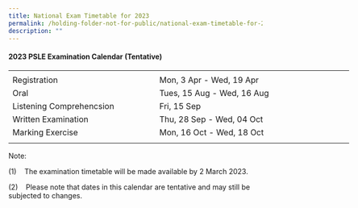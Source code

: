 ```yaml
---
title: National Exam Timetable for 2023
permalink: /holding-folder-not-for-public/national-exam-timetable-for-2023/
description: ""
---
```

#### 2023 PSLE Examination Calendar (Tentative)


<table border="0" cellpadding="0" cellspacing="0" width="675" style="border-collapse:
 collapse;width:507pt"><colgroup><col width="285" style="mso-width-source:userset;mso-width-alt:10422;width:214pt"> <col width="390" style="mso-width-source:userset;mso-width-alt:14262;width:293pt"></colgroup><tbody><tr height="5" style="mso-height-source:userset;height:3.75pt"><td height="5" width="285" style="height:3.75pt;width:214pt"><a name="RANGE!F3:G9"></a></td><td width="390" style="width:293pt"></td></tr><tr height="20" style="height:15.0pt"><td height="20" class="xl70" style="height:15.0pt">Registration</td><td class="xl65">Mon, 3 Apr - Wed, 19 Apr</td></tr><tr height="20" style="height:15.0pt"><td height="20" class="xl67" width="285" style="height:15.0pt;width:214pt">Oral</td><td class="xl66">Tues, 15 Aug - Wed, 16 Aug</td></tr><tr height="20" style="height:15.0pt"><td height="20" class="xl68" width="285" style="height:15.0pt;width:214pt">Listening Comprehencsion</td><td class="xl71" width="390" style="width:293pt">Fri, 15 Sep</td></tr><tr height="20" style="height:15.0pt"><td height="20" class="xl70" style="height:15.0pt">Written Examination</td><td class="xl69" width="390" style="width:293pt">Thu, 28 Sep - Wed, 04 Oct</td></tr><tr height="20" style="height:15.0pt"><td height="20" class="xl70" style="height:15.0pt">Marking Exercise</td><td class="xl69" width="390" style="width:293pt">Mon, 16 Oct - Wed, 18 Oct</td></tr><tr height="8" style="mso-height-source:userset;height:6.0pt"><td height="8" class="xl66" style="height:6.0pt"></td><td class="xl67" width="390" style="width:293pt"></td></tr></tbody></table>

Note:

(1)&nbsp;&nbsp;&nbsp; The examination timetable will be made available by 2 March 2023.

(2)&nbsp;&nbsp;&nbsp; Please note that dates in this calendar are tentative and may still be subjected to changes.